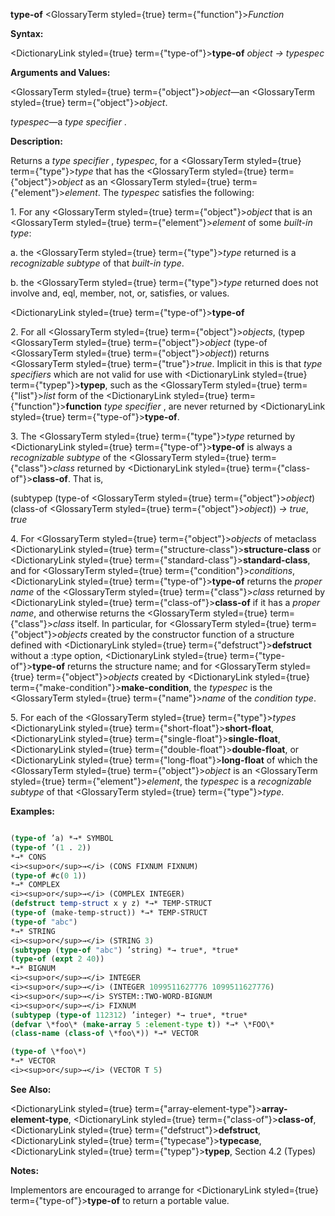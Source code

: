 **type-of** <GlossaryTerm styled={true} term={"function"}><i>Function</i></GlossaryTerm> 



**Syntax:** 



<DictionaryLink styled={true} term={"type-of"}><b>type-of</b></DictionaryLink> *object → typespec* 



**Arguments and Values:** 



<GlossaryTerm styled={true} term={"object"}><i>object</i></GlossaryTerm>—an <GlossaryTerm styled={true} term={"object"}><i>object</i></GlossaryTerm>. 



*typespec*—a *type specifier* . 



**Description:** 



Returns a *type specifier* , *typespec*, for a <GlossaryTerm styled={true} term={"type"}><i>type</i></GlossaryTerm> that has the <GlossaryTerm styled={true} term={"object"}><i>object</i></GlossaryTerm> as an <GlossaryTerm styled={true} term={"element"}><i>element</i></GlossaryTerm>. The *typespec* satisfies the following: 



1\. For any <GlossaryTerm styled={true} term={"object"}><i>object</i></GlossaryTerm> that is an <GlossaryTerm styled={true} term={"element"}><i>element</i></GlossaryTerm> of some *built-in type*: 



a. the <GlossaryTerm styled={true} term={"type"}><i>type</i></GlossaryTerm> returned is a *recognizable subtype* of that *built-in type*. 



b. the <GlossaryTerm styled={true} term={"type"}><i>type</i></GlossaryTerm> returned does not involve and, eql, member, not, or, satisfies, or values. 











<DictionaryLink styled={true} term={"type-of"}><b>type-of</b></DictionaryLink> 



2\. For all <GlossaryTerm styled={true} term={"object"}><i>objects</i></GlossaryTerm>, (typep <GlossaryTerm styled={true} term={"object"}><i>object</i></GlossaryTerm> (type-of <GlossaryTerm styled={true} term={"object"}><i>object</i></GlossaryTerm>)) returns <GlossaryTerm styled={true} term={"true"}><i>true</i></GlossaryTerm>. Implicit in this is that *type specifiers* which are not valid for use with <DictionaryLink styled={true} term={"typep"}><b>typep</b></DictionaryLink>, such as the <GlossaryTerm styled={true} term={"list"}><i>list</i></GlossaryTerm> form of the <DictionaryLink styled={true} term={"function"}><b>function</b></DictionaryLink> *type specifier* , are never returned by <DictionaryLink styled={true} term={"type-of"}><b>type-of</b></DictionaryLink>. 



3\. The <GlossaryTerm styled={true} term={"type"}><i>type</i></GlossaryTerm> returned by <DictionaryLink styled={true} term={"type-of"}><b>type-of</b></DictionaryLink> is always a *recognizable subtype* of the <GlossaryTerm styled={true} term={"class"}><i>class</i></GlossaryTerm> returned by <DictionaryLink styled={true} term={"class-of"}><b>class-of</b></DictionaryLink>. That is, 



(subtypep (type-of <GlossaryTerm styled={true} term={"object"}><i>object</i></GlossaryTerm>) (class-of <GlossaryTerm styled={true} term={"object"}><i>object</i></GlossaryTerm>)) *→ true*, *true* 



4\. For <GlossaryTerm styled={true} term={"object"}><i>objects</i></GlossaryTerm> of metaclass <DictionaryLink styled={true} term={"structure-class"}><b>structure-class</b></DictionaryLink> or <DictionaryLink styled={true} term={"standard-class"}><b>standard-class</b></DictionaryLink>, and for <GlossaryTerm styled={true} term={"condition"}><i>conditions</i></GlossaryTerm>, <DictionaryLink styled={true} term={"type-of"}><b>type-of</b></DictionaryLink> returns the *proper name* of the <GlossaryTerm styled={true} term={"class"}><i>class</i></GlossaryTerm> returned by <DictionaryLink styled={true} term={"class-of"}><b>class-of</b></DictionaryLink> if it has a *proper name*, and otherwise returns the <GlossaryTerm styled={true} term={"class"}><i>class</i></GlossaryTerm> itself. In particular, for <GlossaryTerm styled={true} term={"object"}><i>objects</i></GlossaryTerm> created by the constructor function of a structure defined with <DictionaryLink styled={true} term={"defstruct"}><b>defstruct</b></DictionaryLink> without a :type option, <DictionaryLink styled={true} term={"type-of"}><b>type-of</b></DictionaryLink> returns the structure name; and for <GlossaryTerm styled={true} term={"object"}><i>objects</i></GlossaryTerm> created by <DictionaryLink styled={true} term={"make-condition"}><b>make-condition</b></DictionaryLink>, the *typespec* is the <GlossaryTerm styled={true} term={"name"}><i>name</i></GlossaryTerm> of the *condition type*. 



5\. For each of the <GlossaryTerm styled={true} term={"type"}><i>types</i></GlossaryTerm> <DictionaryLink styled={true} term={"short-float"}><b>short-float</b></DictionaryLink>, <DictionaryLink styled={true} term={"single-float"}><b>single-float</b></DictionaryLink>, <DictionaryLink styled={true} term={"double-float"}><b>double-float</b></DictionaryLink>, or <DictionaryLink styled={true} term={"long-float"}><b>long-float</b></DictionaryLink> of which the <GlossaryTerm styled={true} term={"object"}><i>object</i></GlossaryTerm> is an <GlossaryTerm styled={true} term={"element"}><i>element</i></GlossaryTerm>, the *typespec* is a *recognizable subtype* of that <GlossaryTerm styled={true} term={"type"}><i>type</i></GlossaryTerm>. 



**Examples:**
```lisp

(type-of ’a) *→* SYMBOL 
(type-of ’(1 . 2)) 
*→* CONS 
<i><sup>or</sup>→</i> (CONS FIXNUM FIXNUM) 
(type-of #c(0 1)) 
*→* COMPLEX 
<i><sup>or</sup>→</i> (COMPLEX INTEGER) 
(defstruct temp-struct x y z) *→* TEMP-STRUCT 
(type-of (make-temp-struct)) *→* TEMP-STRUCT 
(type-of "abc") 
*→* STRING 
<i><sup>or</sup>→</i> (STRING 3) 
(subtypep (type-of "abc") ’string) *→ true*, *true* 
(type-of (expt 2 40)) 
*→* BIGNUM 
<i><sup>or</sup>→</i> INTEGER 
<i><sup>or</sup>→</i> (INTEGER 1099511627776 1099511627776) 
<i><sup>or</sup>→</i> SYSTEM::TWO-WORD-BIGNUM 
<i><sup>or</sup>→</i> FIXNUM 
(subtypep (type-of 112312) ’integer) *→ true*, *true* 
(defvar \*foo\* (make-array 5 :element-type t)) *→* \*FOO\* 
(class-name (class-of \*foo\*)) *→* VECTOR  

(type-of \*foo\*) 
*→* VECTOR 
<i><sup>or</sup>→</i> (VECTOR T 5) 

```
**See Also:** 



<DictionaryLink styled={true} term={"array-element-type"}><b>array-element-type</b></DictionaryLink>, <DictionaryLink styled={true} term={"class-of"}><b>class-of</b></DictionaryLink>, <DictionaryLink styled={true} term={"defstruct"}><b>defstruct</b></DictionaryLink>, <DictionaryLink styled={true} term={"typecase"}><b>typecase</b></DictionaryLink>, <DictionaryLink styled={true} term={"typep"}><b>typep</b></DictionaryLink>, Section 4.2 (Types) 



**Notes:** 



Implementors are encouraged to arrange for <DictionaryLink styled={true} term={"type-of"}><b>type-of</b></DictionaryLink> to return a portable value. 



